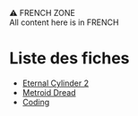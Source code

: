 ⚠️ FRENCH ZONE  
All content here is in FRENCH

# Liste des fiches
- [Eternal Cylinder 2](https://iron-wolf.github.io/writing/eternal_cylinder_2)
- [Metroid Dread](https://iron-wolf.github.io/writing/metroid_dread)
- [Coding](https://iron-wolf.github.io/writing/coding)
